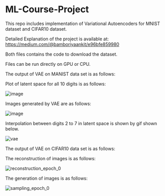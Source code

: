 # ML-Course-Project
This repo includes implementation of Variational Autoencoders for MNIST dataset and CIFAR10 dataset.

Detailed Explanation of the project is available at: https://medium.com/@bamboriyaankit/e96bfe859980

Both files contains the code to download the dataset. 

Files can be run directly on GPU or CPU.

The output of VAE on MANIST data set is as follows:

Plot of latent space for all 10 digits is as follows:

![image](https://user-images.githubusercontent.com/37778223/122241125-f0ec9f00-cedf-11eb-814d-5c58cc1894e2.png) 

Images generated by VAE are as follows:

![image](https://user-images.githubusercontent.com/37778223/122241283-0f529a80-cee0-11eb-8ef5-019cc3001cd3.png)

Interpolation between digits 2 to 7 in latent space is shown by gif shown below.

![vae](https://user-images.githubusercontent.com/37778223/122241394-21343d80-cee0-11eb-8d69-64820339f341.gif)

The output of VAE on CIFAR10 data set is as follows:

The  reconstruction of images is as follows:

![reconstruction_epoch_0](https://user-images.githubusercontent.com/37778223/122243864-111d5d80-cee2-11eb-9e03-6e8e7792a8ff.png)

The generation of images is as follows:

![sampling_epoch_0](https://user-images.githubusercontent.com/37778223/122243898-17abd500-cee2-11eb-8d4f-e77d0cadf397.png)
